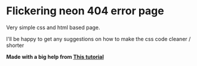 # Flickering neon 404 error page
Very simple css and html based page.

I'll be happy to get any suggestions on how to make the css code cleaner / shorter 


**Made with a big help from [This tutorial](https://www.youtube.com/watch?v=6xNcXwC6ikQ)**
